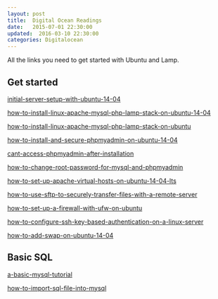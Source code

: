 ```yaml
---
layout: post
title:  Digital Ocean Readings
date:   2015-07-01 22:30:00
updated:  2016-03-10 22:30:00
categories: Digitalocean
---
```


All the links you need to get started with Ubuntu and Lamp.

Get started
-------------

[initial-server-setup-with-ubuntu-14-04][initial-server-setup-with-ubuntu-14-04]

[how-to-install-linux-apache-mysql-php-lamp-stack-on-ubuntu-14-04][how-to-install-linux-apache-mysql-php-lamp-stack-on-ubuntu-14-04]

[how-to-install-linux-apache-mysql-php-lamp-stack-on-ubuntu][how-to-install-linux-apache-mysql-php-lamp-stack-on-ubuntu]

[how-to-install-and-secure-phpmyadmin-on-ubuntu-14-04][how-to-install-and-secure-phpmyadmin-on-ubuntu-14-04]

[cant-access-phpmyadmin-after-installation][cant-access-phpmyadmin-after-installation]

[how-to-change-root-password-for-mysql-and-phpmyadmin][how-to-change-root-password-for-mysql-and-phpmyadmin]

[how-to-set-up-apache-virtual-hosts-on-ubuntu-14-04-lts][how-to-set-up-apache-virtual-hosts-on-ubuntu-14-04-lts]

[how-to-use-sftp-to-securely-transfer-files-with-a-remote-server][how-to-use-sftp-to-securely-transfer-files-with-a-remote-server]

[how-to-set-up-a-firewall-with-ufw-on-ubuntu][firewall-with-ufw-on-ubuntu]

[how-to-configure-ssh-key-based-authentication-on-a-linux-server][ssh-key-based-authentication-on-a-linux-server]

[how-to-add-swap-on-ubuntu-14-04][tutorials/how-to-add-swap-on-ubuntu]

Basic SQL
-------------

[a-basic-mysql-tutorial][a-basic-mysql-tutorial]

[how-to-import-sql-file-into-mysql][how-to-import-sql-file-into-mysql]

[initial-server-setup-with-ubuntu]:https://www.digitalocean.com/community/tutorials/initial-server-setup-with-ubuntu-14-04

[firewall-with-ufw-on-ubuntu]:https://www.digitalocean.com/community/tutorials/how-to-set-up-a-firewall-with-ufw-on-ubuntu-14-04

[ssh-key-based-authentication-on-a-linux-server]:https://www.digitalocean.com/community/tutorials/how-to-configure-ssh-key-based-authentication-on-a-linux-server

[initial-server-setup-with-ubuntu-14-04]:https://www.digitalocean.com/community/tutorials/initial-server-setup-with-ubuntu-14-04

[how-to-install-linux-apache-mysql-php-lamp-stack-on-ubuntu-14-04]:https://www.digitalocean.com/community/tutorials/how-to-install-linux-apache-mysql-php-lamp-stack-on-ubuntu-14-04

[how-to-install-linux-apache-mysql-php-lamp-stack-on-ubuntu]:https://www.digitalocean.com/community/tutorials/how-to-install-linux-apache-mysql-php-lamp-stack-on-ubuntu

[how-to-install-and-secure-phpmyadmin-on-ubuntu-14-04]:https://www.digitalocean.com/community/tutorials/how-to-install-and-secure-phpmyadmin-on-ubuntu-14-04

[cant-access-phpmyadmin-after-installation]:http://stackoverflow.com/questions/18542553/cant-access-phpmyadmin-after-installation

[how-to-change-root-password-for-mysql-and-phpmyadmin]:http://askubuntu.com/questions/118772/how-to-change-root-password-for-mysql-and-phpmyadmin

[how-to-set-up-apache-virtual-hosts-on-ubuntu-14-04-lts]:https://www.digitalocean.com/community/tutorials/how-to-set-up-apache-virtual-hosts-on-ubuntu-14-04-lts

[how-to-use-sftp-to-securely-transfer-files-with-a-remote-server]:https://www.digitalocean.com/community/tutorials/how-to-use-sftp-to-securely-transfer-files-with-a-remote-server

[a-basic-mysql-tutorial]:https://www.digitalocean.com/community/tutorials/a-basic-mysql-tutorial

[how-to-import-sql-file-into-mysql]:https://www.digitalocean.com/community/questions/how-to-import-sql-file-into-mysql

[fw]:https://www.digitalocean.com/community/tutorials/how-to-setup-a-firewall-with-ufw-on-an-ubuntu-and-debian-cloud-server

[tutorials/how-to-add-swap-on-ubuntu]:https://www.digitalocean.com/community/tutorials/how-to-add-swap-on-ubuntu-14-04
